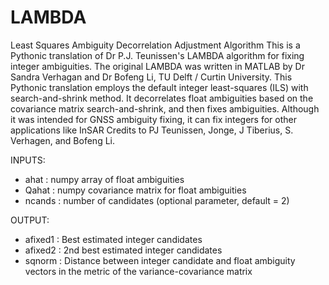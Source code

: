 # LAMBDA
Least Squares Ambiguity Decorrelation Adjustment Algorithm
This is a Pythonic translation of Dr P.J. Teunissen's LAMBDA algorithm for fixing integer ambiguities.
The original LAMBDA was written in MATLAB by Dr Sandra Verhagan and Dr Bofeng Li, TU Delft / Curtin University.
This Pythonic translation employs the default integer least-squares (ILS) with search-and-shrink method.
It decorrelates float ambiguities based on the covariance matrix search-and-shrink, and then fixes ambiguities.
Although it was intended for GNSS ambiguity fixing, it can fix integers for other applications like InSAR
Credits to PJ Teunissen, Jonge, J Tiberius, S. Verhagen, and Bofeng Li.

INPUTS:

  - ahat    : numpy array of float ambiguities
  - Qahat   : numpy covariance matrix for float ambiguities
  - ncands  : number of candidates (optional parameter, default = 2)

OUTPUT:

  - afixed1 : Best estimated integer candidates
  - afixed2 : 2nd best estimated integer candidates
  - sqnorm  : Distance between integer candidate and float ambiguity
              vectors in the metric of the variance-covariance matrix

